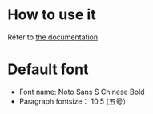 # How to use it

Refer to [the documentation](https://hackmd.io/@YHyUw_ZMSPWRgCZwqNT39g/r1o2HKqoh)

# Default font
- Font name: Noto Sans S Chinese Bold
- Paragraph fontsize： 10.5 (五号）
